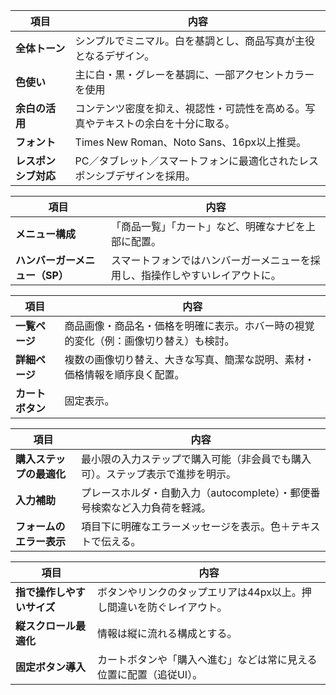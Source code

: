 | 項目           | 内容                                             |
| ------------ | ---------------------------------------------- |
| **全体トーン**    | シンプルでミニマル。白を基調とし、商品写真が主役となるデザイン。               |
| **色使い**      | 主に白・黒・グレーを基調に、一部アクセントカラーを使用       |
| **余白の活用**    | コンテンツ密度を抑え、視認性・可読性を高める。写真やテキストの余白を十分に取る。       |
| **フォント**     | Times New Roman、Noto Sans、16px以上推奨。 |
| **レスポンシブ対応** | PC／タブレット／スマートフォンに最適化されたレスポンシブデザインを採用。          |

| 項目                 | 内容                                           |
| ------------------ | -------------------------------------------- |
| **メニュー構成**         | 「商品一覧」「カート」など、明確なナビを上部に配置。 |
| **ハンバーガーメニュー（SP）** | スマートフォンではハンバーガーメニューを採用し、指操作しやすいレイアウトに。       |
          

| 項目         | 内容                                         |
| ---------- | ------------------------------------------ |
| **一覧ページ**  | 商品画像・商品名・価格を明確に表示。ホバー時の視覚的変化（例：画像切り替え）も検討。 |
| **詳細ページ**  | 複数の画像切り替え、大きな写真、簡潔な説明、素材・価格情報を順序良く配置。      |
| **カートボタン** | 固定表示。              |

| 項目             | 内容                                          |
| -------------- | ------------------------------------------- |
| **購入ステップの最適化** | 最小限の入力ステップで購入可能（非会員でも購入可）。ステップ表示で進捗を明示。     |
| **入力補助**       | プレースホルダ・自動入力（autocomplete）・郵便番号検索など入力負荷を軽減。 |
| **フォームのエラー表示** | 項目下に明確なエラーメッセージを表示。色＋テキストで伝える。              |

| 項目              | 内容                                   |
| --------------- | ------------------------------------ |
| **指で操作しやすいサイズ** | ボタンやリンクのタップエリアは44px以上。押し間違いを防ぐレイアウト。 |
| **縦スクロール最適化**   | 情報は縦に流れる構成とする。          |
| **固定ボタン導入**     | カートボタンや「購入へ進む」などは常に見える位置に配置（追従UI）。   |
